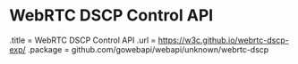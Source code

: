 # WebRTC DSCP Control API

.title = WebRTC DSCP Control API
.url = <https://w3c.github.io/webrtc-dscp-exp/>
.package = github.com/gowebapi/webapi/unknown/webrtc-dscp
